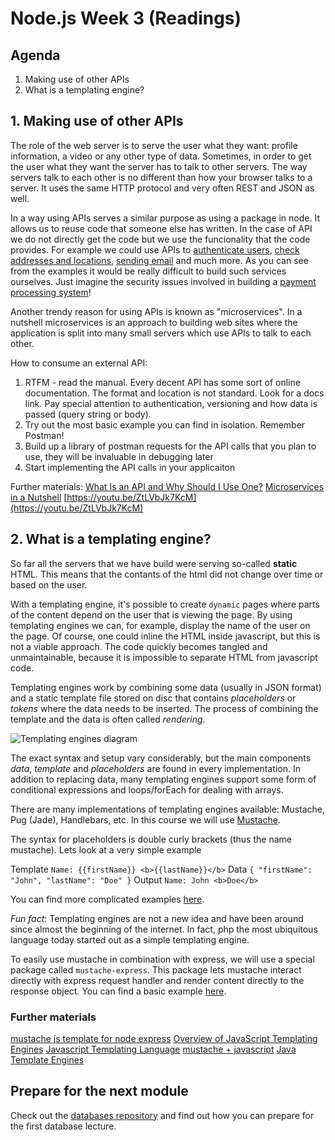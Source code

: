 # Node.js Week 3 (Readings)

## Agenda

1. Making use of other APIs
2. What is a templating engine?

## 1. Making use of other APIs

The role of the web server is to serve the user what they want: profile information, a video or any other type of data. Sometimes, in order to get the user what they want the server has to talk to other servers. The way servers talk to each other is no different than how your browser talks to a server. It uses the same HTTP protocol and very often REST and JSON as well.

In a way using APIs serves a similar purpose as using a package in node. It allows us to reuse code that someone else has written. In the case of API we do not directly get the code but we use the funcionality that the code provides. For example we could use APIs to [authenticate users](https://developers.facebook.com/docs/facebook-login/), [check addresses and locations](https://locationiq.com/#demo), [sending email](https://sendgrid.com/docs/for-developers/sending-email/api-getting-started/) and much more. As you can see from the examples it would be really difficult to build such services ourselves. Just imagine the security issues involved in building a [payment processing system](https://stripe.com/docs/api)!

Another trendy reason for using APIs is known as "microservices". In a nutshell microservices is an approach to building web sites where the application is split into many small servers which use APIs to talk to each other.

How to consume an external API:

1. RTFM - read the manual. Every decent API has some sort of online documentation. The format and location is not standard. Look for a docs link. Pay special attention to authentication, versioning and how data is passed (query string or body).
2. Try out the most basic example you can find in isolation. Remember Postman!
3. Build up a library of postman requests for the API calls that you plan to use, they will be invaluable in debugging later
4. Start implementing the API calls in your applicaiton

Further materials:
[What Is an API and Why Should I Use One?](https://medium.com/@TebbaVonMathenstien/what-is-an-api-and-why-should-i-use-one-863c3365726b)
[Microservices in a Nutshell](https://www.thoughtworks.com/insights/blog/microservices-nutshell)
[https://youtu.be/ZtLVbJk7KcM](https://youtu.be/ZtLVbJk7KcM)

## 2. What is a templating engine?

So far all the servers that we have build were serving so-called **static** HTML. This means that the contants of the html did not change over time or based on the user. 

With a templating engine, it's possible to create `dynamic` pages where parts of the content depend on the user that is viewing the page. By using templating engines we can, for example, display the name of the user on the page. Of course, one could inline the HTML inside javascript, but this is not a viable approach. The code quickly becomes tangled and unmaintainable, because it is impossible to separate HTML from javascript code.

Templating engines work by combining some data (usually in JSON format) and a static template file stored on disc that contains *placeholders* or *tokens* where the data needs to be inserted. The process of combining the template and the data is often called *rendering*.

![Templating engines diagram](https://hackernoon.com/hn-images/1*XNuVdKSup2Gk9LjDNlsCYw.png)

The exact syntax and setup vary considerably, but the main components *data*, *template* and *placeholders* are found in every implementation. In addition to replacing data, many templating engines support some form of conditional expressions and loops/forEach for dealing with arrays. 

There are many implementations of templating engines available: Mustache, Pug (Jade), Handlebars, etc. In this course we will use [Mustache](https://mustache.github.io/#demo).

The syntax for placeholders is double curly brackets (thus the name mustache). Lets look at a very simple example

Template `Name: {{firstName}} <b>{{lastName}}</b>`
Data `{ "firstName": "John", "lastName": "Doe" }`
Output `Name: John <b>Doe</b>`

You can find more complicated examples [here](https://mustache.github.io/mustache.5.html).

*Fun fact*: Templating engines are not a new idea and have been around since almost the beginning of the internet. In fact, php the most ubiquitous language today started out as a simple templating engine.

To easily use mustache in combination with express, we will use a special package called `mustache-express`. This package lets mustache interact directly with express request handler and render content directly to the response object. You can find a basic example [here](https://github.com/bryanburgers/node-mustache-express).

### Further materials

[mustache js template for node express](https://www.youtube.com/watch?v=mbHz11t84kI)
[Overview of JavaScript Templating Engines](https://strongloop.com/strongblog/compare-javascript-templates-jade-mustache-dust/)
[Javascript Templating Language](https://medium.com/@1sherlynn/javascript-templating-language-and-engine-mustache-js-with-node-and-express-f4c2530e73b2)
[mustache + javascript](https://github.com/janl/mustache.js/)
[Java Template Engines](https://hackernoon.com/java-template-engines-ef84cb1025a4)



## Prepare for the next module

Check out the [databases repository](https://github.com/HackYourFuture/databases)
and find out how you can prepare for the first database lecture.
